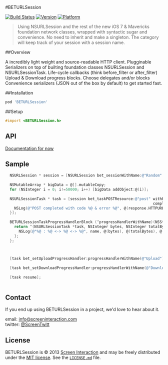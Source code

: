 #BETURLSession


[![Build Status](https://travis-ci.org/etalio/BETURLSession.png?branch=master)](https://travis-ci.org/screeninteraction/BETURLSession)
[![Version](https://cocoapod-badges.herokuapp.com/v/BETURLSession/badge.png)](http://cocoadocs.org/docsets/BETURLSession)
[![Platform](https://cocoapod-badges.herokuapp.com/p/BETURLSession/badge.png)](http://cocoadocs.org/docsets/BETURLSession)

> Using NSURLSession and the rest of the new iOS 7 & Mavericks foundation network classes, wrapped with syntactic sugar and convenience. 
No need to inherit and make a singleton. The category will keep track of your session with a session name. 



##Overview

A incredibly light weight and source-readable HTTP client. 
Plugginable Serializers on top of builting foundation classes NSURLSession and NSURLSessionTask.
Life-cycle callbacks (think before_filter or after_filter) 
Upload & Download progress blocks. 
Choose delegates and/or blocks
Convenience serializers (JSON out of the box by default) to get started fast. 



##Installation

```ruby
pod 'BETURLSession'
```


##Setup

```objective-c
#import <BETURLSession.h>
```


## API
[Documentation for now](https://github.com/screeninteraction/BETURLSession/blob/develop/BETURLSession/NSURLSession%2BBETURLSession.h#L35-L36)


## Sample
```objective-c
  NSURLSession * session = [NSURLSession bet_sessionWithName:@"Random" baseURLString:@"http://httpbin.org"];
  
  NSMutableArray * bigData = @[].mutableCopy;
  for (NSInteger i = 0; i!=50000; i++) [bigData addObject:@(i)];
  
  NSURLSessionTask * task = [session bet_taskPOSTResource:@"post" withParams:@{@"POST" : bigData} 
                                                                  completion:^(BETResponse *response) {
    NSLog(@"POST completed with code %@ & error %@", @(response.HTTPURLResponse.statusCode), response.error);
  }];
  
  BETURLSessionTaskProgressHandlerBlock (^progressHandlerWithName)(NSString *) = ^BETURLSessionTaskProgressHandlerBlock(NSString * name) {
    return ^(NSURLSessionTask *task, NSInteger bytes, NSInteger totalBytes, NSInteger totalBytesExpected) {
      NSLog(@"%@ : %@ <-> %@ <-> %@", name, @(bytes), @(totalBytes), @(totalBytesExpected));
    };
  };


  
  [task bet_setUploadProgressHandler:progressHandlerWithName(@"Upload")];
  
  [task bet_setDownloadProgressHandler:progressHandlerWithName(@"Download")];
  
  [task resume];
  
```




Contact
-------

If you end up using BETURLSession in a project, we'd love to hear about it.

email: [info@screeninteraction.com](mailto:contact@screeninteraction.com)  
twitter: [@ScreenTwitt](https://twitter.com/ScreenTwitt)

## License

BETURLSession is © 2013 [Screen Interaction](http://www.github.com/screeninteraction) and may be freely
distributed under the [MIT license](http://opensource.org/licenses/MIT).
See the [`LICENSE.md`](https://github.com/screeninteraction/BETURLSession/blob/master/LICENSE.md) file.
